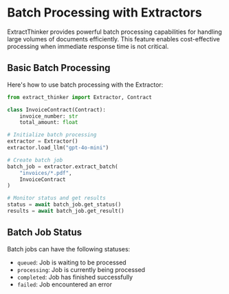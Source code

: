 # Batch Processing with Extractors

ExtractThinker provides powerful batch processing capabilities for handling large volumes of documents efficiently. This feature enables cost-effective processing when immediate response time is not critical.

## Basic Batch Processing

Here's how to use batch processing with the Extractor:

```python
from extract_thinker import Extractor, Contract

class InvoiceContract(Contract):
    invoice_number: str
    total_amount: float

# Initialize batch processing
extractor = Extractor()
extractor.load_llm("gpt-4o-mini")

# Create batch job
batch_job = extractor.extract_batch(
    "invoices/*.pdf",
    InvoiceContract
)

# Monitor status and get results
status = await batch_job.get_status()
results = await batch_job.get_result()
```

## Batch Job Status

Batch jobs can have the following statuses:

- `queued`: Job is waiting to be processed
- `processing`: Job is currently being processed
- `completed`: Job has finished successfully
- `failed`: Job encountered an error